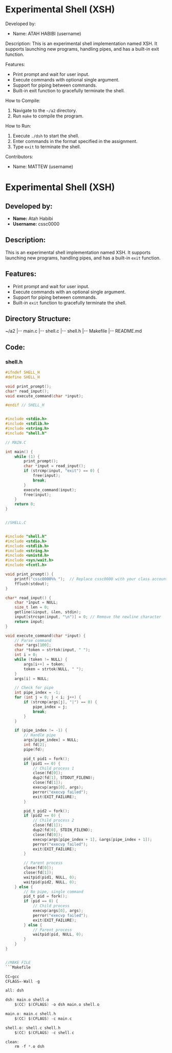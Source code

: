 Experimental Shell (XSH)
========================

Developed by:
- Name: ATAH HABIBI (username)

Description:
This is an experimental shell implementation named XSH. It supports launching new programs, handling pipes, and has a built-in exit function.

Features:
- Print prompt and wait for user input.
- Execute commands with optional single argument.
- Support for piping between commands.
- Built-in exit function to gracefully terminate the shell.

How to Compile:
1. Navigate to the `~/a2` directory.
2. Run `make` to compile the program.

How to Run:
1. Execute `./dsh` to start the shell.
2. Enter commands in the format specified in the assignment.
3. Type `exit` to terminate the shell.

Contributors:
- Name: MATTEW (username)


# Experimental Shell (XSH)

## Developed by:
- **Name:** Atah Habibi
- **Username:** cssc0000

## Description:
This is an experimental shell implementation named XSH. It supports launching new programs, handling pipes, and has a built-in `exit` function.

## Features:
- Print prompt and wait for user input.
- Execute commands with an optional single argument.
- Support for piping between commands.
- Built-in `exit` function to gracefully terminate the shell.

## Directory Structure:

~/a2
|-- main.c
|-- shell.c
|-- shell.h
|-- Makefile
|-- README.md


## Code:

### shell.h
```c
#ifndef SHELL_H
#define SHELL_H

void print_prompt();
char* read_input();
void execute_command(char *input);

#endif // SHELL_H


#include <stdio.h>
#include <stdlib.h>
#include <string.h>
#include "shell.h"

// MAIN.C

int main() {
    while (1) {
        print_prompt();
        char *input = read_input();
        if (strcmp(input, "exit") == 0) {
            free(input);
            break;
        }
        execute_command(input);
        free(input);
    }
    return 0;
}


//SHELL.C


#include "shell.h"
#include <stdio.h>
#include <stdlib.h>
#include <string.h>
#include <unistd.h>
#include <sys/wait.h>
#include <fcntl.h>

void print_prompt() {
    printf("cssc0000%% ");  // Replace cssc0000 with your class account username
    fflush(stdout);
}

char* read_input() {
    char *input = NULL;
    size_t len = 0;
    getline(&input, &len, stdin);
    input[strcspn(input, "\n")] = 0; // Remove the newline character
    return input;
}

void execute_command(char *input) {
    // Parse command
    char *args[100];
    char *token = strtok(input, " ");
    int i = 0;
    while (token != NULL) {
        args[i++] = token;
        token = strtok(NULL, " ");
    }
    args[i] = NULL;

    // Check for pipe
    int pipe_index = -1;
    for (int j = 0; j < i; j++) {
        if (strcmp(args[j], "|") == 0) {
            pipe_index = j;
            break;
        }
    }

    if (pipe_index != -1) {
        // Handle pipe
        args[pipe_index] = NULL;
        int fd[2];
        pipe(fd);

        pid_t pid1 = fork();
        if (pid1 == 0) {
            // Child process 1
            close(fd[0]);
            dup2(fd[1], STDOUT_FILENO);
            close(fd[1]);
            execvp(args[0], args);
            perror("execvp failed");
            exit(EXIT_FAILURE);
        }

        pid_t pid2 = fork();
        if (pid2 == 0) {
            // Child process 2
            close(fd[1]);
            dup2(fd[0], STDIN_FILENO);
            close(fd[0]);
            execvp(args[pipe_index + 1], &args[pipe_index + 1]);
            perror("execvp failed");
            exit(EXIT_FAILURE);
        }

        // Parent process
        close(fd[0]);
        close(fd[1]);
        waitpid(pid1, NULL, 0);
        waitpid(pid2, NULL, 0);
    } else {
        // No pipe, single command
        pid_t pid = fork();
        if (pid == 0) {
            // Child process
            execvp(args[0], args);
            perror("execvp failed");
            exit(EXIT_FAILURE);
        } else {
            // Parent process
            waitpid(pid, NULL, 0);
        }
    }
}


//MAKE FILE
```Makefile

CC=gcc
CFLAGS=-Wall -g

all: dsh

dsh: main.o shell.o
	$(CC) $(CFLAGS) -o dsh main.o shell.o

main.o: main.c shell.h
	$(CC) $(CFLAGS) -c main.c

shell.o: shell.c shell.h
	$(CC) $(CFLAGS) -c shell.c

clean:
	rm -f *.o dsh




